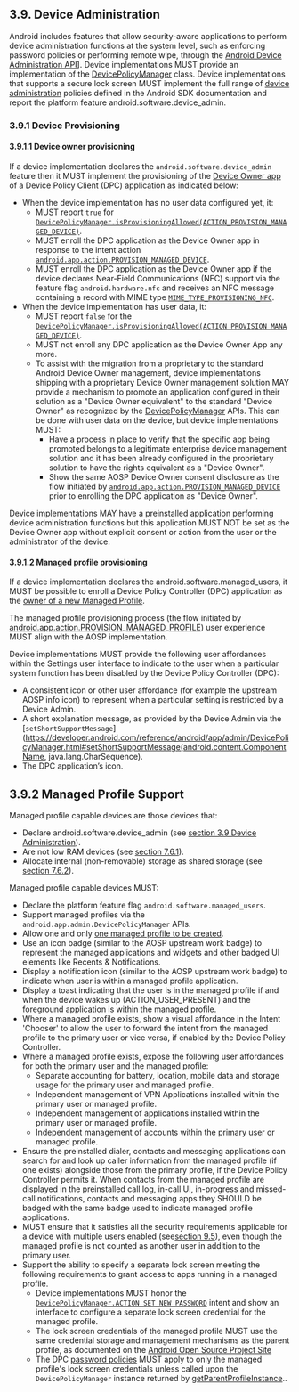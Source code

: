 ## 3.9\. Device Administration

Android includes features that allow security-aware applications to perform
device administration functions at the system level, such as enforcing password
policies or performing remote wipe, through the
[Android Device Administration API](http://developer.android.com/guide/topics/admin/device-admin.html)].
Device implementations MUST provide an implementation of the
[DevicePolicyManager](http://developer.android.com/reference/android/app/admin/DevicePolicyManager.html)
class. Device implementations that supports a secure lock screen MUST implement
the full range of
[device administration](http://developer.android.com/guide/topics/admin/device-admin.html)
policies defined in the Android SDK documentation and report the platform
feature android.software.device_admin.

### 3.9.1 Device Provisioning

#### 3.9.1.1 Device owner provisioning

If a device implementation declares the `android.software.device_admin` feature
then it MUST implement the provisioning of the [Device Owner app](http://developer.android.com/reference/android/app/admin/DevicePolicyManager.html#isDeviceOwnerApp(java.lang.String))
of a Device Policy Client (DPC) application as indicated below:

*   When the device implementation has no user data configured yet, it:
    *    MUST report `true` for [`DevicePolicyManager.isProvisioningAllowed(ACTION_PROVISION_MANAGED_DEVICE)`](https://developer.android.com/reference/android/app/admin/DevicePolicyManager.html\#isProvisioningAllowed\(java.lang.String\)).
    *    MUST enroll the DPC application as the Device Owner app in response to
         the intent action [`android.app.action.PROVISION_MANAGED_DEVICE`](http://developer.android.com/reference/android/app/admin/DevicePolicyManager.html#ACTION_PROVISION_MANAGED_DEVICE).
    *    MUST enroll the DPC application as the Device Owner app if the device
         declares Near-Field Communications (NFC) support via the feature flag
         `android.hardware.nfc` and receives an NFC message containing a record
         with MIME type [`MIME_TYPE_PROVISIONING_NFC`](https://developer.android.com/reference/android/app/admin/DevicePolicyManager.html#MIME_TYPE_PROVISIONING_NFC).
*   When the device implementation has user data, it:
    *    MUST report `false` for the [`DevicePolicyManager.isProvisioningAllowed(ACTION_PROVISION_MANAGED_DEVICE)`](https://developer.android.com/reference/android/app/admin/DevicePolicyManager.html\#isProvisioningAllowed\(java.lang.String\)).
    *    MUST not enroll any DPC application as the Device Owner App any more.
    *    To assist with the migration from a proprietary to the standard Android
         Device Owner management, device implementations shipping with a
         proprietary Device Owner management solution MAY provide a mechanism to
         promote an application configured in their solution as a "Device Owner
         equivalent" to the standard "Device Owner" as recognized by
         the
         [DevicePolicyManager](http://developer.android.com/reference/android/app/admin/DevicePolicyManager.html)
         APIs. This can be done with user data on the device, but device implementations
         MUST:
         *   Have a process in place to verify that the specific app being
             promoted belongs to a legitimate enterprise device management
             solution and it has been already configured in the proprietary
             solution to have the rights equivalent as a "Device Owner".
         *   Show the same AOSP Device Owner consent disclosure as the flow initiated by
             [`android.app.action.PROVISION_MANAGED_DEVICE`](http://developer.android.com/reference/android/app/admin/DevicePolicyManager.html#ACTION_PROVISION_MANAGED_DEVICE)
             prior to enrolling the DPC application as "Device Owner".

Device implementations MAY have a preinstalled application performing device
administration functions but this application MUST NOT be set as the Device
Owner app without explicit consent or action from the user or the administrator
of the device.

#### 3.9.1.2 Managed profile provisioning

If a device implementation declares the android.software.managed_users, it MUST
be possible to enroll a Device Policy Controller (DPC) application as the
[owner of a new Managed Profile](http://developer.android.com/reference/android/app/admin/DevicePolicyManager.html#isProfileOwnerApp(java.lang.String)).

The managed profile provisioning process (the flow initiated by
[android.app.action.PROVISION_MANAGED_PROFILE](http://developer.android.com/reference/android/app/admin/DevicePolicyManager.html#ACTION_PROVISION_MANAGED_PROFILE))
user experience MUST align with the AOSP implementation.

Device implementations MUST provide the following user affordances within the
Settings user interface to indicate to the user when a particular system function
has been disabled by the Device Policy Controller (DPC):

*    A consistent icon or other user affordance (for example the upstream AOSP
     info icon) to represent when a particular setting is restricted by a
     Device Admin.
*    A short explanation message, as provided by the Device Admin via the
     [`setShortSupportMessage`](https://developer.android.com/reference/android/app/admin/DevicePolicyManager.html#setShortSupportMessage(android.content.ComponentName, java.lang.CharSequence).
*    The DPC application’s icon.

## 3.9.2 Managed Profile Support

Managed profile capable devices are those devices that:

*   Declare android.software.device_admin (see [section 3.9 Device Administration](#3_9_device_administration)).
*   Are not low RAM devices (see [section 7.6.1](#7_6_1_minimum_memory_and_storage)).
*   Allocate internal (non-removable) storage as shared storage (see [section 7.6.2](#7_6_2_application_shared_storage)).

Managed profile capable devices MUST:

*   Declare the platform feature flag `android.software.managed_users`.
*   Support managed profiles via the `android.app.admin.DevicePolicyManager` APIs.
*   Allow one and only [one managed profile to be created](http://developer.android.com/reference/android/app/admin/DevicePolicyManager.html#ACTION_PROVISION_MANAGED_PROFILE).
*   Use an icon badge (similar to the AOSP upstream work badge) to represent the
    managed applications and widgets and other badged UI elements like
    Recents &amp; Notifications.
*   Display a notification icon (similar to the AOSP upstream work badge) to
    indicate when user is within a managed profile application.
*   Display a toast indicating that the user is in the managed profile if and
    when the device wakes up (ACTION_USER_PRESENT) and the foreground
    application is within the managed profile.
*   Where a managed profile exists, show a visual affordance in the Intent
    'Chooser' to allow the user to forward the intent from the managed profile
    to the primary user or vice versa, if enabled by the Device Policy
    Controller.
*   Where a managed profile exists, expose the following user affordances for
    both the primary user and the managed profile:
    *   Separate accounting for battery, location, mobile data and storage usage
        for the primary user and managed profile.
    *   Independent management of VPN Applications installed within the primary
        user or managed profile.
    *   Independent management of applications installed within the primary user
        or managed profile.
    *   Independent management of accounts within the primary user or managed
        profile.
*   Ensure the preinstalled dialer, contacts and messaging applications can
    search for and look up caller information from the managed profile (if one
    exists) alongside those from the primary profile, if the Device Policy
    Controller permits it. When contacts from the managed profile are displayed
    in the preinstalled call log, in-call UI, in-progress and missed-call
    notifications, contacts and messaging apps they SHOULD be badged with the
    same badge used to indicate managed profile applications.
*   MUST ensure that it satisfies all the security requirements applicable for a
    device with multiple users enabled (see[section 9.5](#9_5_multi-user_support)),
    even though the managed profile is not counted as another user in addition
    to the primary user.
*   Support the ability to specify a separate lock screen meeting the following
    requirements to grant access to apps running in a managed profile.
    *   Device implementations MUST honor the
        [`DevicePolicyManager.ACTION_SET_NEW_PASSWORD`](https://developer.android.com/reference/android/app/admin/DevicePolicyManager.html#ACTION_SET_NEW_PASSWORD)
        intent and show an interface to configure a separate lock screen
        credential for the managed profile.
    *   The lock screen credentials of the managed profile MUST use the same
        credential storage and management mechanisms as the parent profile,
        as documented on the
        [Android Open Source Project Site](http://source.android.com/security/authentication/index.html)
    *   The DPC [password policies](https://developer.android.com/guide/topics/admin/device-admin.html#pwd)
        MUST apply to only the managed profile's lock screen credentials unless
        called upon the `DevicePolicyManager` instance returned by
        <a href="https://developer.android.com/reference/android/app/admin/DevicePolicyManager.html#getParentProfileInstance(android.content.ComponentName)">getParentProfileInstance</a>..

